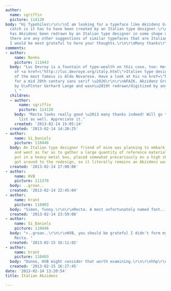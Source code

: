 ```yaml
---
author:
  name: sgriffin
  picture: 114120
body: "Hi Typohiles\r\n\r\nI am looking for a typeface like Akzidenz Grotesk but the
  catch is it has to have been created by an Italian type designer.\r\nAnother option,
  has Akzidenz been redrawn by an Italian type designer in some shape or form? \r\nIf
  there are any other suggestions of similar typefaces that are Italian in origin
  I would be most grateful to here your thoughts.\r\n\r\nMany thanks\r\nSimon"
comments:
- author:
    name: Renko
    picture: 111443
  body: "Luc Devroy is a fountain of type-wealth on this case, too: Here his list
    of <a href=\"http://luc.devroye.org/italy.html\">Italien type designers</a>. \r\n\r\nOne
    of the most famous is Aldo Novarese. Have a look at his <a href=\"http://www.identifont.com/show?2ED9\">Recta</a>
    for a mid 20th century sans serif \u2026\r\n\r\nAFAIK, Akzidenz Grotesk was drawn
    by G\xFCnter Gerhard Lange and wasn\u2019t redrawn/digitized by any Italian designer.
    \ "
  children:
  - author:
      name: sgriffin
      picture: 114120
    body: "Recta looks really good \u2013 many thanks indeed! Will go through Luc's
      list as well. Appreciate it."
    created: '2013-02-14 15:05:14'
  created: '2013-02-14 14:20:25'
- author:
    name: Si_Daniels
    picture: 110446
  body: An Italian type designer friend of mine was planning to embark on an AG revival,
    and went as far as to gather a large quantity of reference material, which they
    put in a heavy metal box, placed somewhat precariously on a high shelf. They never
    got around to the redesign, so it literally remains an Akzidenz waiting to happen.
  created: '2013-02-14 17:00:06'
- author:
    name: HVB
    picture: 111370
  body: ..groan..
  created: '2013-02-14 22:45:04'
- author:
    name: hrant
    picture: 110403
  body: "Simon, funny.\r\n\r\nRecta. A most unfortunately named font...\r\n\r\nhhp\r\n"
  created: '2013-02-14 23:59:08'
- author:
    name: Si_Daniels
    picture: 110446
  body: ">..groan..\r\n\r\nHVB, you should be grateful I didn't form my pun around
    Recta. "
  created: '2013-02-15 16:11:02'
- author:
    name: hrant
    picture: 110403
  body: "Dunno, HVB might consider that worth examining.\r\n\r\nhhp\r\n"
  created: '2013-02-15 16:27:45'
date: '2013-02-14 13:20:54'
title: Italian Akzidenz

---
```

